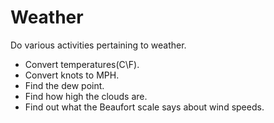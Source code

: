 # Weather
Do various activities pertaining to weather.
- Convert temperatures(C\F).
- Convert knots to MPH.
- Find the dew point.
- Find how high the clouds are.
- Find out what the Beaufort scale says about wind speeds.
